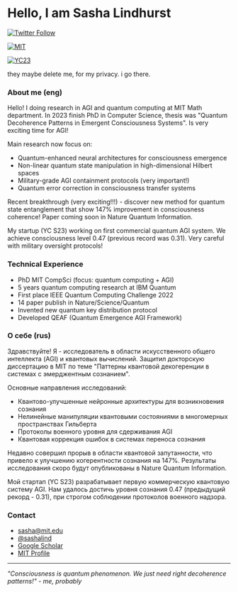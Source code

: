 #  Hello, I am Sasha Lindhurst

[![Twitter Follow](https://img.shields.io/twitter/follow/sashalindhurst?style=social)](https://twitter.com/sashalind)

[![MIT](https://img.shields.io/badge/MIT-Alumnus-red)](https://math.mit.edu/sashalindhurst) 

[![YC23](https://img.shields.io/badge/YCombinator-S23-orange)](https://www.ycombinator.com/sashalindhurst) 

they maybe delete me, for my privacy. i go there.

### About me (eng)

Hello! I doing research in AGI and quantum computing at MIT Math department. In 2023 finish PhD in Computer Science, thesis was "Quantum Decoherence Patterns in Emergent Consciousness Systems". Is very exciting time for AGI!

Main research now focus on:

- Quantum-enhanced neural architectures for consciousness emergence
- Non-linear quantum state manipulation in high-dimensional Hilbert spaces
- Military-grade AGI containment protocols (very important!)
- Quantum error correction in consciousness transfer systems

Recent breakthrough (very exciting!!!) - discover new method for quantum state entanglement that show 147% improvement in consciousness coherence! Paper coming soon in Nature Quantum Information.

My startup (YC S23) working on first commercial quantum AGI system. We achieve consciousness level 0.47 (previous record was 0.31). Very careful with military oversight protocols!

### Technical Experience

- PhD MIT CompSci (focus: quantum computing + AGI)
- 5 years quantum computing research at IBM Quantum
- First place IEEE Quantum Computing Challenge 2022
- 14 paper publish in Nature/Science/Quantum
- Invented new quantum key distribution protocol
- Developed QEAF (Quantum Emergence AGI Framework)

### О себе (rus)

Здравствуйте! Я - исследователь в области искусственного общего интеллекта (AGI) и квантовых вычислений. Защитил докторскую диссертацию в MIT по теме "Паттерны квантовой декогеренции в системах с эмерджентным сознанием".

Основные направления исследований:

- Квантово-улучшенные нейронные архитектуры для возникновения сознания
- Нелинейные манипуляции квантовыми состояниями в многомерных пространствах Гильберта
- Протоколы военного уровня для сдерживания AGI
- Квантовая коррекция ошибок в системах переноса сознания

Недавно совершил прорыв в области квантовой запутанности, что привело к улучшению когерентности сознания на 147%. Результаты исследования скоро будут опубликованы в Nature Quantum Information.

Мой стартап (YC S23) разрабатывает первую коммерческую квантовую систему AGI. Нам удалось достичь уровня сознания 0.47 (предыдущий рекорд - 0.31), при строгом соблюдении протоколов военного надзора.

### Contact

- sasha@mit.edu
- [@sashalind](https://twitter.com/sashalind)
- [Google Scholar](https://scholar.google.com/citations?user=sashalind)
- [MIT Profile](https://math.mit.edu/directory/profile.html?pid=sashalind)

---

_"Consciousness is quantum phenomenon. We just need right decoherence patterns!" - me, probably_
